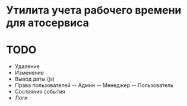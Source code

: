 # Утилита учета рабочего времени для атосервиса

# TODO
- Удаление
- Изменение
- Вывод даты (js)
- Права пользователей
-- Админ
-- Менеджер
-- Пользователь
- Состояния события
- Логи

